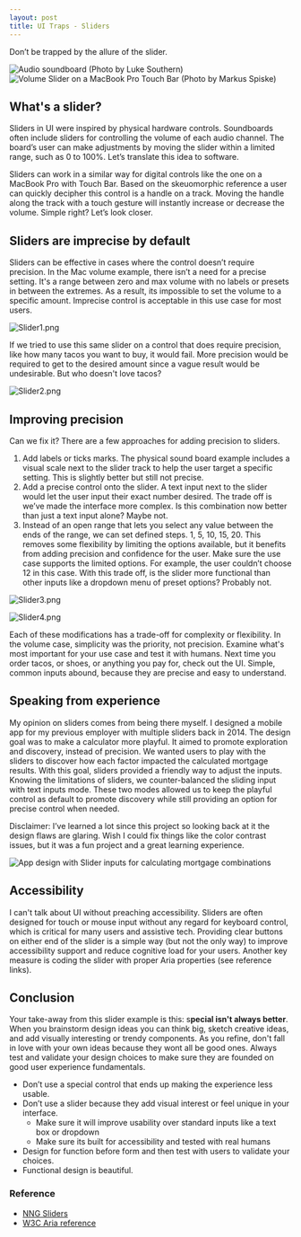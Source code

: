```yaml
---
layout: post
title: UI Traps - Sliders
---
```




Don’t be trapped by the allure of the slider.

![Audio soundboard (Photo by Luke Southern)](/assets/posts/Soundboard.jpeg)
![Volume Slider on a MacBook Pro Touch Bar (Photo by Markus Spiske)](/assets/posts/Volume.jpeg)

## What's a slider?

Sliders in UI were inspired by physical hardware controls. Soundboards often include sliders for controlling the volume of each audio channel. The board’s user can make adjustments by moving the slider within a limited range, such as 0 to 100%. Let’s translate this idea to software.
<!--more-->
Sliders can work in a similar way for digital controls like the one on a MacBook Pro with Touch Bar. Based on the skeuomorphic reference a user can quickly decipher this control is a handle on a track. Moving the handle along the track with a touch gesture will instantly increase or decrease the volume. Simple right? Let’s look closer.

## Sliders are imprecise by default

Sliders can be effective in cases where the control doesn’t require precision. In the Mac volume example, there isn’t a need for a precise setting. It's a range between zero and max volume with no labels or presets in between the extremes. As a result, its impossible to set the volume to a specific amount. Imprecise control is acceptable in this use case for most users. 

![Slider1.png](/assets/posts/Slider-volume.png)

If we tried to use this same slider on a control that does require precision, like how many tacos you want to buy, it would fail. More precision would be required to get to the desired amount since a vague result would be undesirable. But who doesn't love tacos?

![Slider2.png](/assets/posts/Slider-tacos1.png)

## Improving precision

Can we fix it? There are a few approaches for adding precision to sliders.

1. Add labels or ticks marks. The physical sound board example includes a visual scale next to the slider track to help the user target a specific setting. This is slightly better but still not precise.
2. Add a precise control onto the slider. A text input next to the slider would let the user input their exact number desired. The trade off is we’ve made the interface more complex. Is this combination now better than just a text input alone? Maybe not. 
3. Instead of an open range that lets you select any value between the ends of the range, we can set defined steps. 1, 5, 10, 15, 20. This removes some flexibility by limiting the options available, but it benefits from adding precision and confidence for the user. Make sure the use case supports the limited options. For example, the user couldn’t choose 12 in this case. With this trade off, is the slider more functional than other inputs like a dropdown menu of preset options? Probably not.

![Slider3.png](/assets/posts/Slider-tacos2.png)

![Slider4.png](/assets/posts/Slider-tacos3.png)

Each of these modifications has a trade-off for complexity or flexibility. In the volume case, simplicity was the priority, not precision. Examine what's most important for your use case and test it with humans. Next time you order tacos, or shoes, or anything you pay for, check out the UI. Simple, common inputs abound, because they are precise and easy to understand.

## Speaking from experience

My opinion on sliders comes from being there myself. I designed a mobile app for my previous employer with multiple sliders back in 2014. The design goal was to make a calculator more playful. It aimed to promote exploration and discovery, instead of precision. We wanted users to play with the sliders to discover how each factor impacted the calculated mortgage results. With this goal, sliders provided a friendly way to adjust the inputs. Knowing the limitations of sliders, we counter-balanced the sliding input with text inputs mode. These two modes allowed us to keep the playful control as default to promote discovery while still providing an option for precise control when needed.

Disclaimer: I’ve learned a lot since this project so looking back at it the design flaws are glaring. Wish I could fix things like the color contrast issues, but it was a fun project and a great learning experience.

![App design with Slider inputs for calculating mortgage combinations](/assets/posts/Mortgage-app.png)

## Accessibility

I can't talk about UI without preaching accessibility. Sliders are often designed for touch or mouse input without any regard for keyboard control, which is critical for many users and assistive tech. Providing clear buttons on either end of the slider is a simple way (but not the only way) to improve accessibility support and reduce cognitive load for your users. Another key measure is coding the slider with proper Aria properties (see reference links).

## Conclusion

Your take-away from this slider example is this: s**pecial isn't always better**. When you brainstorm design ideas you can think big, sketch creative ideas, and add visually interesting or trendy components. As you refine, don't fall in love with your own ideas because they wont all be good ones. Always test and validate your design choices to make sure they are founded on good user experience fundamentals. 

- Don’t use a special control that ends up making the experience less usable.
- Don’t use a slider because they add visual interest or feel unique in your interface.
    - Make sure it will improve usability over standard inputs like a text box or dropdown
    - Make sure its built for accessibility and tested with real humans
- Design for function before form and then test with users to validate your choices.
- Functional design is beautiful.

### Reference

- [NNG Sliders](https://www.nngroup.com/articles/gui-slider-controls/)
- [W3C Aria reference](https://www.w3.org/WAI/ARIA/apg/patterns/slider/)
